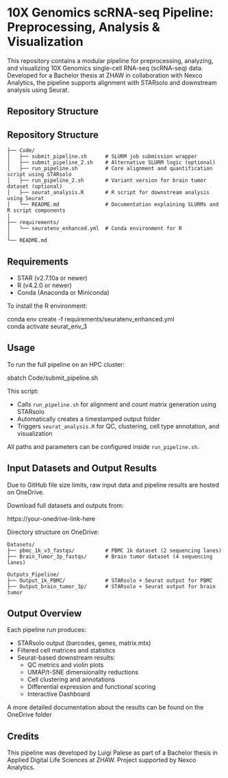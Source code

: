# 10X Genomics scRNA-seq Pipeline: Preprocessing, Analysis & Visualization

This repository contains a modular pipeline for preprocessing, analyzing, and visualizing 10X Genomics single-cell RNA-seq (scRNA-seq) data. Developed for a Bachelor thesis at ZHAW in collaboration with Nexco Analytics, the pipeline supports alignment with STARsolo and downstream analysis using Seurat.

## Repository Structure


## Repository Structure

```
├── Code/
│   ├── submit_pipeline.sh      # SLURM job submission wrapper
│   ├── submit_pipeline_2.sh    # Alternative SLURM logic (optional)
│   ├── run_pipeline.sh         # Core alignment and quantification script using STARsolo
│   ├── run_pipeline_2.sh       # Variant version for brain tumor dataset (optional)
│   ├── seurat_analysis.R       # R script for downstream analysis using Seurat
│   └── README.md               # Documentation explaining SLURMs and R script components
│
├── requirements/
│   └── seuratenv_enhanced.yml  # Conda environment for R
│
└── README.md
```

## Requirements

- STAR (v2.7.10a or newer)
- R (v4.2.0 or newer)
- Conda (Anaconda or Miniconda)

To install the R environment:

conda env create -f requirements/seuratenv_enhanced.yml  
conda activate seurat_env_3

## Usage

To run the full pipeline on an HPC cluster:

sbatch Code/submit_pipeline.sh

This script:
- Calls `run_pipeline.sh` for alignment and count matrix generation using STARsolo
- Automatically creates a timestamped output folder
- Triggers `seurat_analysis.R` for QC, clustering, cell type annotation, and visualization

All paths and parameters can be configured inside `run_pipeline.sh`.

## Input Datasets and Output Results

Due to GitHub file size limits, raw input data and pipeline results are hosted on OneDrive.

Download full datasets and outputs from:

https://your-onedrive-link-here

Directory structure on OneDrive:
```
Datasets/
├── pbmc_1k_v3_fastqs/          # PBMC 1k dataset (2 sequencing lanes)
├── Brain_Tumor_3p_fastqs/      # Brain tumor dataset (4 sequencing lanes)

Outputs_Pipeline/
├── Output_1k_PBMC/             # STARsolo + Seurat output for PBMC
├── Output_brain_tumor_3p/      # STARsolo + Seurat output for brain tumor
```
## Output Overview

Each pipeline run produces:
- STARsolo output (barcodes, genes, matrix.mtx)
- Filtered cell matrices and statistics
- Seurat-based downstream results:
  - QC metrics and violin plots
  - UMAP/t-SNE dimensionality reductions
  - Cell clustering and annotations
  - Differential expression and functional scoring
  - Interactive Dashboard
 
A more detailed documentation about the results can be found on the OneDrive folder

## Credits

This pipeline was developed by Luigi Palese as part of a Bachelor thesis in Applied Digital Life Sciences at ZHAW. Project supported by Nexco Analytics.
